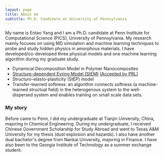 ```yaml
---
layout: page
title: About me
subtitle: Ph.D. Candidate at University of Pennsylvania
---
```


My name is Entao Yang and I am a Ph.D. candidate at Penn Institute for Computational Science (PICS), University of Pennsylvania. My research mainly focuses on using MD simulation and machine learning techniques to probe and study hidden physics in amorphous materials. I have developed/co-developed three physical models and one machine learning algorithm during my graduate study.

- Dynamical Decomposition Model in Polymer Nanocomposites 
- [Structure-dependent Eyring Model (StEM)](https://arxiv.org/abs/2108.06016) [(Accepted by PRL)](https://journals.aps.org/prl/accepted/30073Y32U861097e274675f34f96bbab6f379c2d8)
- Structuro-elasto-plasticity (StEP) model
- Transfer-learned softness: an algorithm connects softness (a machine-learned structual field) in the heterogenous system to the well-dispersed system and enables training on small scale data sets.

### My story

Before came to Penn, I did my undergraduate at Tianjin University, China, majoring in Chemical Engineering. During my undergraduate, I received Chinese Government Scholarship for Study Abroad and went to Texas A&M University for my thesis (dust explosion and hazards). I also have another dual bachelor's degree from Nankai University, majoring in Finance. I have also been to the Georgia Institute of Technology as a summer exchange student.
